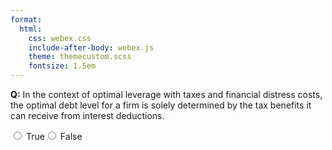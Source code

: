 ```yaml
---
format:
  html:
    css: webex.css
    include-after-body: webex.js
    theme: themecustom.scss
    fontsize: 1.5em
---
```


 **Q:** In the context of optimal leverage with taxes and financial distress costs, the optimal debt level for a firm is solely determined by the tax benefits it can receive from interest deductions. <div class='webex-radiogroup' id='radio_GGAYWVVNSJ'><label><input type="radio" autocomplete="off" name="radio_GGAYWVVNSJ" value=""></input> <span>True</span></label><label><input type="radio" autocomplete="off" name="radio_GGAYWVVNSJ" value="answer"></input> <span>False</span></label></div>

